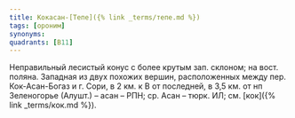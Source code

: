 ```yaml
---
title: Кокасан-[Тепе]({% link _terms/тепе.md %})
tags: [ороним]
synonyms:
quadrants: [В11]
---
```


Неправильный лесистый конус с более крутым зап. склоном; на вост. поляна.
Западная из двух похожих вершин, расположенных между пер. Кок-Асан-Богаз и г.
Сори, в 2 км. к В от последней, в 3,5 км. от нп Зеленогорье (Алушт.) – асан –
РПН; ср. Асан – тюрк. ИЛ; см. [кок]({% link _terms/кок.md %}).
